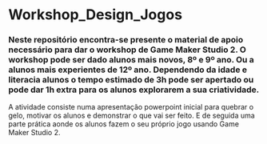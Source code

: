 # Workshop_Design_Jogos


### Neste repositório encontra-se presente o material de apoio necessário para dar o workshop de Game Maker Studio 2. O workshop pode ser dado alunos mais novos, 8º e 9º ano. Ou a alunos mais experientes de 12º ano. Dependendo da idade e literacia alunos o tempo estimado de 3h pode ser apertado ou pode dar 1h extra para os alunos explorarem a sua criatividade.
A atividade consiste numa apresentação powerpoint inicial para quebrar o gelo, motivar os alunos e demonstrar o que vai ser feito. E de seguida uma parte prática aonde os alunos fazem o seu próprio jogo usando Game Maker Studio 2. 


